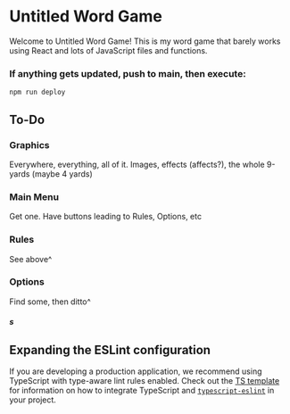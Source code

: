 # Untitled Word Game

Welcome to Untitled Word Game! This is my word game that barely works using React and lots of JavaScript files and functions.

### If anything gets updated, push to main, then execute:

`npm run deploy`

## To-Do

### Graphics

Everywhere, everything, all of it. Images, effects (affects?), the whole 9-yards (maybe 4 yards)

### Main Menu

Get one. Have buttons leading to Rules, Options, etc

### Rules

See above^

### Options

Find some, then ditto^

##### s

## Expanding the ESLint configuration

If you are developing a production application, we recommend using TypeScript with type-aware lint rules enabled. Check out the [TS template](https://github.com/vitejs/vite/tree/main/packages/create-vite/template-react-ts) for information on how to integrate TypeScript and [`typescript-eslint`](https://typescript-eslint.io) in your project.
